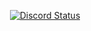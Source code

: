 <p align="center">
  <a href="https://slat.cc/oxycoman">
    <img src="https://lanyard.kyrie25.dev/api/1060655177268469811?waveColor=fff&waveSpotifyColor=212121&gradient=fff&borderRadius=25px&bg=000" alt="Discord Status" />
  </a>
